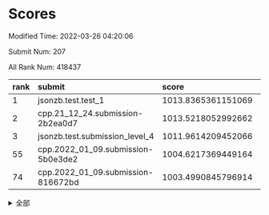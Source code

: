 # Scores

Modified Time: 2022-03-26 04:20:06

Submit Num: 207

All Rank Num: 418437

| rank |               submit               |       score        |       sigma        | pk_num |
| :--- | :--------------------------------- | :----------------- | :----------------- | :----- |
| 1    | jsonzb.test.test_1                 | 1013.8365361151069 | 0.8278130460347711 | 8084   |
| 2    | cpp.21_12_24.submission-2b2ea0d7   | 1013.5218052992662 | 0.8145039701028115 | 8091   |
| 3    | jsonzb.test.submission_level_4     | 1011.9614209452066 | 0.7698005534462051 | 8086   |
| 55   | cpp.2022_01_09.submission-5b0e3de2 | 1004.6217369449164 | 0.7123783756121124 | 8088   |
| 74   | cpp.2022_01_09.submission-816672bd | 1003.4990845796914 | 0.716172395870941  | 8085   |


<details>
<summary>全部</summary>

| rank |                 submit                 |       score        |       sigma        | pk_num |
| :--- | :------------------------------------- | :----------------- | :----------------- | :----- |
| 1    | jsonzb.test.test_1                     | 1013.8365361151069 | 0.8278130460347711 | 8084   |
| 2    | cpp.21_12_24.submission-2b2ea0d7       | 1013.5218052992662 | 0.8145039701028115 | 8091   |
| 3    | jsonzb.test.submission_level_4         | 1011.9614209452066 | 0.7698005534462051 | 8086   |
| 4    | gobigger.level_3.submission_level_3_3  | 1011.6940517365659 | 0.7986616495192056 | 8089   |
| 5    | gobigger.level_3.submission_level_3_25 | 1011.6403290746831 | 0.7647149249184189 | 8092   |
| 6    | gobigger.level_3.submission_level_3_8  | 1011.3352726618033 | 0.7588308445806113 | 8091   |
| 7    | gobigger.level_3.submission_level_3_27 | 1011.2266546922014 | 0.7605805082939263 | 8089   |
| 8    | gobigger.level_3.submission_level_3_1  | 1011.0517827616403 | 0.7639471375123714 | 8088   |
| 9    | gobigger.level_3.submission_level_3_15 | 1011.0371017591295 | 0.7752994203236885 | 8088   |
| 10   | gobigger.level_3.submission_level_3_22 | 1010.8249769287355 | 0.7607458314905279 | 8090   |
| 11   | gobigger.level_3.submission_level_3_26 | 1010.7209102036875 | 0.7796485710392479 | 8084   |
| 12   | gobigger.level_3.submission_level_3_32 | 1010.6049061572363 | 0.7812362688690273 | 8086   |
| 13   | gobigger.level_3.submission_level_3_24 | 1010.5767077123481 | 0.7648528517992423 | 8087   |
| 14   | gobigger.level_3.submission_level_3_18 | 1010.5417656981928 | 0.7632924496641377 | 8087   |
| 15   | gobigger.level_3.submission_level_3_30 | 1010.5222652067088 | 0.7771418022583245 | 8087   |
| 16   | gobigger.level_3.submission_level_3_31 | 1010.3240504789326 | 0.7535762364241942 | 8084   |
| 17   | gobigger.level_3.submission_level_3_4  | 1010.2957811698057 | 0.7757099675275406 | 8091   |
| 18   | gobigger.level_3.submission_level_3_12 | 1010.2883021494367 | 0.7677271069961633 | 8078   |
| 19   | gobigger.level_3.submission_level_3_11 | 1010.286750834884  | 0.7759369129532537 | 8090   |
| 20   | gobigger.level_3.submission_level_3_29 | 1010.2768173327123 | 0.7842746886635662 | 8083   |
| 21   | gobigger.level_3.submission_level_3_45 | 1010.2503000764249 | 0.763803232943031  | 8085   |
| 22   | gobigger.level_3.submission_level_3_44 | 1010.2406979319802 | 0.7654054198727548 | 8087   |
| 23   | gobigger.level_3.submission_level_3_19 | 1010.0916723633326 | 0.7606029053579733 | 8086   |
| 24   | gobigger.level_3.submission_level_3_9  | 1010.0707553267226 | 0.7643242962585481 | 8087   |
| 25   | gobigger.level_3.submission_level_3_13 | 1010.0010899006755 | 0.7528754782391233 | 8082   |
| 26   | gobigger.level_3.submission_level_3_43 | 1009.9868250313388 | 0.7468379103843746 | 8082   |
| 27   | gobigger.level_3.submission_level_3_14 | 1009.9832159619122 | 0.752412592022468  | 8085   |
| 28   | gobigger.level_3.submission_level_3_49 | 1009.951185438879  | 0.7367821307829143 | 8088   |
| 29   | gobigger.level_3.submission_level_3_41 | 1009.9059007326837 | 0.7468220663135636 | 8082   |
| 30   | gobigger.level_3.submission_level_3_47 | 1009.9030309439919 | 0.7572576770527791 | 8084   |
| 31   | gobigger.level_3.submission_level_3_42 | 1009.8388775368476 | 0.777751581117761  | 8086   |
| 32   | gobigger.level_3.submission_level_3_38 | 1009.7919942117568 | 0.7566283807005749 | 8089   |
| 33   | gobigger.level_3.submission_level_3_7  | 1009.784043321959  | 0.7629738502235558 | 8084   |
| 34   | gobigger.level_3.submission_level_3_36 | 1009.7450643262387 | 0.7508701273834555 | 8088   |
| 35   | gobigger.level_3.submission_level_3_6  | 1009.719407522136  | 0.76546994312321   | 8083   |
| 36   | gobigger.level_3.submission_level_3_37 | 1009.7117360989627 | 0.7629472428822931 | 8090   |
| 37   | gobigger.level_3.submission_level_3_23 | 1009.689455933524  | 0.745111303594277  | 8084   |
| 38   | gobigger.level_3.submission_level_3_10 | 1009.6593867778563 | 0.7502047987111691 | 8086   |
| 39   | gobigger.level_3.submission_level_3_2  | 1009.6537476386882 | 0.7440890684817781 | 8083   |
| 40   | gobigger.level_3.submission_level_3_0  | 1009.6215394678609 | 0.7431596320788031 | 8083   |
| 41   | gobigger.level_3.submission_level_3_28 | 1009.616150109996  | 0.7673176125372224 | 8090   |
| 42   | gobigger.level_3.submission_level_3_17 | 1009.4816871304887 | 0.7545142512480867 | 8086   |
| 43   | gobigger.level_3.submission_level_3_48 | 1009.4449220596052 | 0.7429292964179499 | 8085   |
| 44   | gobigger.level_3.submission_level_3_40 | 1009.3799088135346 | 0.7459191366130994 | 8085   |
| 45   | gobigger.level_3.submission_level_3_21 | 1009.3766617653433 | 0.7420719030936952 | 8087   |
| 46   | gobigger.level_3.submission_level_3_20 | 1009.2703516948105 | 0.7526705515338796 | 8077   |
| 47   | gobigger.level_3.submission_level_3_33 | 1009.213302620973  | 0.7533470981069962 | 8090   |
| 48   | gobigger.level_3.submission_level_3_16 | 1009.2129955286247 | 0.7519664527497434 | 8076   |
| 49   | gobigger.level_3.submission_level_3_35 | 1009.0784638511107 | 0.7414340380106272 | 8086   |
| 50   | gobigger.level_3.submission_level_3_46 | 1008.960198896878  | 0.7322882963550436 | 8084   |
| 51   | gobigger.level_3.submission_level_3_34 | 1008.612376036979  | 0.734737864301738  | 8087   |
| 52   | gobigger.level_3.submission_level_3_39 | 1008.4670173103153 | 0.7487794650608429 | 8088   |
| 53   | gobigger.level_3.submission_level_3_5  | 1008.0000572754602 | 0.7497498183273488 | 8088   |
| 54   | gobigger.level_1.submission_level_1_26 | 1005.8058911289373 | 0.7365718069659896 | 8090   |
| 55   | cpp.2022_01_09.submission-5b0e3de2     | 1004.6217369449164 | 0.7123783756121124 | 8088   |
| 56   | gobigger.level_1.submission_level_1_15 | 1004.4355240929299 | 0.7210715550433735 | 8086   |
| 57   | gobigger.level_1.submission_level_1_34 | 1004.3196392800575 | 0.7071035312777165 | 8088   |
| 58   | gobigger.level_1.submission_level_1_13 | 1004.2557771237562 | 0.7083188421136003 | 8085   |
| 59   | gobigger.level_1.submission_level_1_36 | 1004.2069662988438 | 0.7208754244291212 | 8087   |
| 60   | gobigger.level_1.submission_level_1_3  | 1004.199584781021  | 0.7216198326725849 | 8090   |
| 61   | gobigger.level_1.submission_level_1_18 | 1004.1782554116022 | 0.7182658368306378 | 8089   |
| 62   | gobigger.level_1.submission_level_1_16 | 1004.0094772636978 | 0.7228158424069183 | 8084   |
| 63   | gobigger.level_1.submission_level_1_49 | 1003.9973551690358 | 0.7324879021773434 | 8084   |
| 64   | gobigger.level_1.submission_level_1_4  | 1003.8748193761825 | 0.707660448321028  | 8084   |
| 65   | gobigger.level_1.submission_level_1_33 | 1003.8061838904487 | 0.7215283467855758 | 8088   |
| 66   | gobigger.level_1.submission_level_1_42 | 1003.7757420425099 | 0.716325470904346  | 8087   |
| 67   | gobigger.level_1.submission_level_1_24 | 1003.7299934506534 | 0.7142228175785428 | 8085   |
| 68   | gobigger.level_1.submission_level_1_37 | 1003.6589186107988 | 0.7225148821004492 | 8087   |
| 69   | gobigger.level_1.submission_level_1_14 | 1003.6423839669036 | 0.7138914794613117 | 8090   |
| 70   | gobigger.level_1.submission_level_1_22 | 1003.5607480660989 | 0.7332723172727427 | 8085   |
| 71   | gobigger.level_1.submission_level_1_17 | 1003.5568995049604 | 0.7182799557825599 | 8090   |
| 72   | gobigger.level_1.submission_level_1_19 | 1003.5430954047171 | 0.7221680340582746 | 8082   |
| 73   | gobigger.level_1.submission_level_1_20 | 1003.4993570275103 | 0.7212566980841854 | 8085   |
| 74   | cpp.2022_01_09.submission-816672bd     | 1003.4990845796914 | 0.716172395870941  | 8085   |
| 75   | gobigger.level_1.submission_level_1_29 | 1003.4799829363405 | 0.7144902981175575 | 8078   |
| 76   | gobigger.level_1.submission_level_1_23 | 1003.4537723883245 | 0.7088939038924237 | 8083   |
| 77   | gobigger.level_1.submission_level_1_30 | 1003.4142207460372 | 0.7269255372334382 | 8088   |
| 78   | gobigger.level_1.submission_level_1_6  | 1003.3941250348987 | 0.712869285589174  | 8088   |
| 79   | gobigger.level_1.submission_level_1_25 | 1003.3202585461896 | 0.7101473660864878 | 8086   |
| 80   | gobigger.level_1.submission_level_1_5  | 1003.3183815091653 | 0.7166032998026161 | 8086   |
| 81   | gobigger.level_1.submission_level_1_31 | 1003.2806638703189 | 0.7164841309435708 | 8083   |
| 82   | gobigger.level_1.submission_level_1_28 | 1003.2760541821802 | 0.7186190306851853 | 8080   |
| 83   | gobigger.level_1.submission_level_1_12 | 1003.1680132294545 | 0.7093001326134861 | 8083   |
| 84   | gobigger.level_1.submission_level_1_0  | 1003.1057216859535 | 0.7042567622759878 | 8088   |
| 85   | gobigger.level_1.submission_level_1_45 | 1003.0852435829399 | 0.716518332831399  | 8091   |
| 86   | gobigger.level_1.submission_level_1_8  | 1003.060170167451  | 0.7147610435030973 | 8090   |
| 87   | gobigger.level_1.submission_level_1_9  | 1002.9759859524773 | 0.718182587025239  | 8087   |
| 88   | gobigger.level_1.submission_level_1_46 | 1002.9734072221962 | 0.7238529291089051 | 8087   |
| 89   | gobigger.level_1.submission_level_1_47 | 1002.965907369644  | 0.7132554862664713 | 8085   |
| 90   | gobigger.level_1.submission_level_1_27 | 1002.9638310395843 | 0.7188226614346436 | 8085   |
| 91   | gobigger.level_1.submission_level_1_2  | 1002.9253825215569 | 0.717313419787105  | 8083   |
| 92   | gobigger.level_1.submission_level_1_7  | 1002.9035156230105 | 0.7243558188178327 | 8086   |
| 93   | gobigger.level_1.submission_level_1_21 | 1002.8939380540055 | 0.7148242576071127 | 8088   |
| 94   | gobigger.level_1.submission_level_1_43 | 1002.8706006127194 | 0.7105001751417322 | 8086   |
| 95   | gobigger.level_1.submission_level_1_44 | 1002.848319435629  | 0.7164791760284619 | 8079   |
| 96   | gobigger.level_1.submission_level_1_35 | 1002.8482682365092 | 0.7190495274592598 | 8087   |
| 97   | gobigger.level_1.submission_level_1_48 | 1002.8301537204709 | 0.7114213774658119 | 8084   |
| 98   | gobigger.level_1.submission_level_1_11 | 1002.7990130608314 | 0.7226048784296929 | 8085   |
| 99   | gobigger.level_1.submission_level_1_1  | 1002.7112536320617 | 0.7196550807659707 | 8083   |
| 100  | gobigger.level_1.submission_level_1_39 | 1002.6772401011799 | 0.709648151307426  | 8092   |
| 101  | gobigger.level_1.submission_level_1_38 | 1002.5574838919258 | 0.7198836964971385 | 8083   |
| 102  | gobigger.level_1.submission_level_1_32 | 1002.4417985664763 | 0.7147516165631455 | 8087   |
| 103  | gobigger.level_1.submission_level_1_10 | 1002.1457358265272 | 0.7057079158764981 | 8084   |
| 104  | gobigger.level_1.submission_level_1_41 | 1002.145458944539  | 0.7118395627997549 | 8088   |
| 105  | gobigger.level_1.submission_level_1_40 | 1001.9244399135998 | 0.6969489696361244 | 8085   |
| 106  | gobigger.random.submission_random_27   | 997.9189627675767  | 0.7071414884256243 | 8089   |
| 107  | gobigger.random.submission_random_10   | 997.3930614622224  | 0.7175842068069981 | 8083   |
| 108  | gobigger.random.submission_random_11   | 997.232774048386   | 0.7102743958212667 | 8086   |
| 109  | gobigger.random.submission_random_26   | 997.1036223571041  | 0.7281355618865013 | 8083   |
| 110  | gobigger.random.submission_random_42   | 997.0172150707377  | 0.7027044826294069 | 8081   |
| 111  | gobigger.random.submission_random_18   | 996.9252392852085  | 0.7116604976402223 | 8083   |
| 112  | gobigger.random.submission_random_17   | 996.8573422643934  | 0.7096579050995342 | 8086   |
| 113  | gobigger.random.submission_random_6    | 996.5902993576497  | 0.7075359333234505 | 8081   |
| 114  | gobigger.random.submission_random_0    | 996.482498173437   | 0.7121817758234142 | 8087   |
| 115  | gobigger.random.submission_random_9    | 996.4759227479766  | 0.7104117600224709 | 8082   |
| 116  | gobigger.random.submission_random_1    | 996.4580505118453  | 0.7023085939878746 | 8086   |
| 117  | gobigger.random.submission_random_28   | 996.4441521731104  | 0.7009085934124571 | 8087   |
| 118  | gobigger.random.submission_random_31   | 996.3720502686534  | 0.7140840829848866 | 8086   |
| 119  | gobigger.random.submission_random_24   | 996.3284653837363  | 0.6979129782684236 | 8085   |
| 120  | gobigger.random.submission_random_41   | 996.3072273045726  | 0.7103014339643363 | 8084   |
| 121  | gobigger.random.submission_random_36   | 996.298589570405   | 0.7189685218460731 | 8090   |
| 122  | gobigger.random.submission_random_16   | 996.2752716660003  | 0.7074809385606226 | 8087   |
| 123  | gobigger.random.submission_random_29   | 996.2454791609938  | 0.7123920893435718 | 8083   |
| 124  | gobigger.random.submission_random_38   | 996.177269478823   | 0.7177296312764551 | 8090   |
| 125  | gobigger.random.submission_random_46   | 996.0953999034432  | 0.7074182502231591 | 8087   |
| 126  | gobigger.random.submission_random_4    | 996.0680681652874  | 0.7016888350223597 | 8087   |
| 127  | gobigger.random.submission_random_2    | 996.0128108687904  | 0.702863789640658  | 8084   |
| 128  | gobigger.random.submission_random_8    | 996.0123181400634  | 0.7181467677987304 | 8083   |
| 129  | gobigger.random.submission_random_44   | 995.9907926993918  | 0.7050969746926259 | 8089   |
| 130  | gobigger.random.submission_random_33   | 995.963674377266   | 0.7181765275273658 | 8089   |
| 131  | gobigger.random.submission_random_49   | 995.8473333308787  | 0.7113246384534327 | 8089   |
| 132  | gobigger.random.submission_random_30   | 995.8061479454785  | 0.708904008213213  | 8085   |
| 133  | gobigger.random.submission_random_22   | 995.7419147888684  | 0.7176500180287337 | 8078   |
| 134  | gobigger.random.submission_random_35   | 995.6912624188212  | 0.7200571883298796 | 8082   |
| 135  | gobigger.random.submission_random_32   | 995.6820710698643  | 0.7132523847341183 | 8088   |
| 136  | gobigger.random.submission_random_5    | 995.6659143230771  | 0.7088810144264963 | 8088   |
| 137  | gobigger.random.submission_random_13   | 995.6645582258307  | 0.7069658572564738 | 8084   |
| 138  | gobigger.random.submission_random_3    | 995.6266435635204  | 0.7029806865923144 | 8081   |
| 139  | gobigger.random.submission_random_21   | 995.5138570753111  | 0.7174760154776109 | 8091   |
| 140  | gobigger.random.submission_random_48   | 995.5136759731708  | 0.7226601709371187 | 8091   |
| 141  | gobigger.random.submission_random_25   | 995.5001955374364  | 0.7195495916207759 | 8083   |
| 142  | gobigger.random.submission_random_43   | 995.4799561614903  | 0.7107587271185133 | 8083   |
| 143  | gobigger.random.submission_random_14   | 995.3975895465718  | 0.7191771830570999 | 8089   |
| 144  | gobigger.random.submission_random_47   | 995.3924284136658  | 0.7183746049042835 | 8085   |
| 145  | gobigger.random.submission_random_7    | 995.3106020154685  | 0.7104564827949095 | 8085   |
| 146  | gobigger.random.submission_random_15   | 995.1960787018492  | 0.719973309389174  | 8084   |
| 147  | gobigger.random.submission_random_12   | 995.1370687143157  | 0.7290919602770788 | 8088   |
| 148  | gobigger.random.submission_random_23   | 995.0334203792814  | 0.7241462295786162 | 8088   |
| 149  | gobigger.random.submission_random_20   | 994.9343032884685  | 0.7101964553800514 | 8084   |
| 150  | gobigger.random.submission_random_39   | 994.8834883310168  | 0.7157282606372852 | 8083   |
| 151  | gobigger.random.submission_random_37   | 994.6467991706005  | 0.7148356239830437 | 8081   |
| 152  | gobigger.random.submission_random_19   | 994.4627733130266  | 0.7146560811302455 | 8087   |
| 153  | gobigger.random.submission_random_45   | 994.3530996087576  | 0.7214622342421118 | 8086   |
| 154  | gobigger.random.submission_random_40   | 994.3056699198277  | 0.7342262633624617 | 8088   |
| 155  | gobigger.level_2.submission_level_2_37 | 994.048873369858   | 0.7225842548587101 | 8083   |
| 156  | gobigger.random.submission_random_34   | 994.0080889749104  | 0.7215126566708413 | 8080   |
| 157  | gobigger.level_2.submission_level_2_2  | 993.8726958209164  | 0.7338737449516234 | 8084   |
| 158  | gobigger.level_2.submission_level_2_6  | 993.537522147653   | 0.7350875987224833 | 8085   |
| 159  | gobigger.level_2.submission_level_2_38 | 993.4935323795713  | 0.730889655619754  | 8082   |
| 160  | gobigger.level_2.submission_level_2_20 | 993.4469653903013  | 0.7483670491802633 | 8086   |
| 161  | gobigger.level_2.submission_level_2_17 | 993.3385299187618  | 0.7456294975969202 | 8088   |
| 162  | gobigger.level_2.submission_level_2_13 | 993.2297536743265  | 0.7421568831404833 | 8090   |
| 163  | gobigger.level_2.submission_level_2_43 | 993.2019502634826  | 0.7347408912412476 | 8088   |
| 164  | gobigger.level_2.submission_level_2_18 | 993.1918763643786  | 0.7315758655001657 | 8084   |
| 165  | gobigger.level_2.submission_level_2_21 | 993.17999947054    | 0.7207909669781907 | 8081   |
| 166  | gobigger.level_2.submission_level_2_15 | 993.172176179069   | 0.7320605064113367 | 8086   |
| 167  | gobigger.level_2.submission_level_2_36 | 993.0751696724283  | 0.7455694440999394 | 8084   |
| 168  | gobigger.level_2.submission_level_2_4  | 992.9724273020333  | 0.7613651745889456 | 8083   |
| 169  | gobigger.level_2.submission_level_2_46 | 992.8819257147537  | 0.7247411095095748 | 8082   |
| 170  | gobigger.level_2.submission_level_2_9  | 992.8317641976512  | 0.7428604902857663 | 8086   |
| 171  | gobigger.level_2.submission_level_2_19 | 992.8231417607209  | 0.7506397934535389 | 8086   |
| 172  | gobigger.level_2.submission_level_2_12 | 992.737010928195   | 0.7439248930536246 | 8082   |
| 173  | gobigger.level_2.submission_level_2_10 | 992.6238275537012  | 0.7569139662230635 | 8082   |
| 174  | gobigger.level_2.submission_level_2_33 | 992.6209669119859  | 0.7462130662602523 | 8091   |
| 175  | gobigger.level_2.submission_level_2_40 | 992.5818309645555  | 0.7382731467151905 | 8089   |
| 176  | gobigger.level_2.submission_level_2_47 | 992.481652541013   | 0.733818163326805  | 8087   |
| 177  | gobigger.level_2.submission_level_2_11 | 992.3201627070747  | 0.7371164133358129 | 8093   |
| 178  | gobigger.level_2.submission_level_2_27 | 992.2762497020245  | 0.738871296892582  | 8088   |
| 179  | gobigger.level_2.submission_level_2_3  | 992.2690376968831  | 0.7381503727051505 | 8084   |
| 180  | gobigger.level_2.submission_level_2_7  | 992.2261933097565  | 0.738910474684453  | 8082   |
| 181  | gobigger.level_2.submission_level_2_42 | 992.1063730776121  | 0.7360483183245289 | 8079   |
| 182  | gobigger.level_2.submission_level_2_0  | 992.1014245328324  | 0.7421063647168901 | 8088   |
| 183  | gobigger.level_2.submission_level_2_1  | 992.0777106046586  | 0.738649436860627  | 8086   |
| 184  | gobigger.level_2.submission_level_2_31 | 992.04339290397    | 0.7719410866573677 | 8083   |
| 185  | gobigger.level_2.submission_level_2_22 | 992.0125943727763  | 0.7484045497929006 | 8089   |
| 186  | gobigger.level_2.submission_level_2_41 | 991.9745315092616  | 0.7405010734647838 | 8083   |
| 187  | gobigger.level_2.submission_level_2_23 | 991.9538293189282  | 0.7608035972258845 | 8093   |
| 188  | gobigger.level_2.submission_level_2_28 | 991.9278482413331  | 0.7448301388014743 | 8086   |
| 189  | gobigger.level_2.submission_level_2_29 | 991.8870725768126  | 0.7492736840640875 | 8091   |
| 190  | gobigger.level_2.submission_level_2_25 | 991.8779622357356  | 0.759758464175098  | 8083   |
| 191  | gobigger.level_2.submission_level_2_26 | 991.8301336249012  | 0.7487191513488087 | 8084   |
| 192  | gobigger.level_2.submission_level_2_8  | 991.8133711730136  | 0.7362821182695797 | 8092   |
| 193  | gobigger.level_2.submission_level_2_49 | 991.8060811035598  | 0.7682724546032353 | 8086   |
| 194  | gobigger.level_2.submission_level_2_14 | 991.6812285494116  | 0.7443224085282703 | 8090   |
| 195  | gobigger.level_2.submission_level_2_5  | 991.6778019064453  | 0.7562795619855565 | 8083   |
| 196  | gobigger.level_2.submission_level_2_16 | 991.612897537289   | 0.7446919650875395 | 8088   |
| 197  | gobigger.level_2.submission_level_2_24 | 991.5412604579675  | 0.7444740411366745 | 8084   |
| 198  | gobigger.level_2.submission_level_2_44 | 991.5228615249794  | 0.7604137431147927 | 8087   |
| 199  | gobigger.level_2.submission_level_2_39 | 991.4794472127082  | 0.7482487568773316 | 8087   |
| 200  | gobigger.level_2.submission_level_2_45 | 991.2573805215264  | 0.7401767744889686 | 8085   |
| 201  | gobigger.level_2.submission_level_2_32 | 991.1546863218856  | 0.7357393542313039 | 8091   |
| 202  | gobigger.level_2.submission_level_2_48 | 990.7916980807704  | 0.7529284125010001 | 8086   |
| 203  | gobigger.level_2.submission_level_2_35 | 990.4891756485912  | 0.7761164959116359 | 8087   |
| 204  | gobigger.level_2.submission_level_2_34 | 990.469343874171   | 0.7711748948349374 | 8083   |
| 205  | gobigger.level_2.submission_level_2_30 | 989.776923296185   | 0.7600914530957045 | 8083   |
| 206  | gobigger.none.submission_none_0        | 978.0360448324282  | 1.2498466470847136 | 8083   |
| 207  | gobigger.none.submission_none_1        | 974.9967225242551  | 1.5084019072258223 | 8081   |

</details>